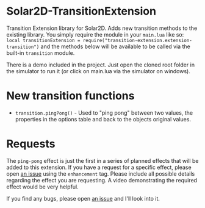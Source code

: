 # Solar2D-TransitionExtension
Transition Extension library for Solar2D. Adds new transition methods to the existing library. You simply require the module in your `main.lua` like so: `local transitionExtension = require("transition-extension.extension-transition")` and the methods below will be available to be called via the built-in `transition` module.

There is a demo included in the project. Just open the cloned root folder in the simulator to run it (or click on main.lua via the simulator on windows).

# New transition functions

* `transition.pingPong()` - Used to "ping pong" between two values, the properties in the options table and back to the objects original values.

# Requests

The `ping-pong` effect is just the first in a series of planned effects that will be added to this extension. If you have a request for a specific effect, please open [an issue](https://github.com/DannyGlover/Solar2D-TransitionExtension/issues/new) using the `enhancement` tag. Please include all possible details regarding the effect you are requesting. A video demonstrating the required effect would be very helpful.

If you find any bugs, please open [an issue](https://github.com/DannyGlover/Solar2D-TransitionExtension/issues/new) and I'll look into it.
